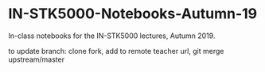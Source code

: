 # IN-STK5000-Notebooks-Autumn-19
In-class notebooks for the IN-STK5000 lectures, Autumn 2019.


to update branch: clone fork, add to remote teacher url, git merge upstream/master
